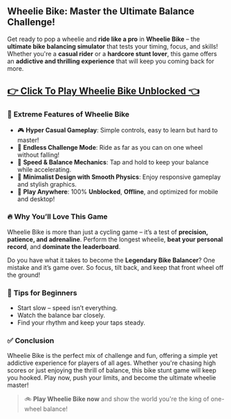 ## **Wheelie Bike: Master the Ultimate Balance Challenge!**

Get ready to pop a wheelie and **ride like a pro** in **Wheelie Bike** – the **ultimate bike balancing simulator** that tests your timing, focus, and skills! Whether you're a **casual rider** or a **hardcore stunt lover**, this game offers an **addictive and thrilling experience** that will keep you coming back for more.

## <a href="https://1kb.link/4J9Gbj">👉 Click To Play Wheelie Bike Unblocked 👈</a>

### 🚴 **Extreme Features of Wheelie Bike**

* 🎮 **Hyper Casual Gameplay**: Simple controls, easy to learn but hard to master!
* 🏁 **Endless Challenge Mode**: Ride as far as you can on one wheel without falling!
* 🚀 **Speed & Balance Mechanics**: Tap and hold to keep your balance while accelerating.
* 🌌 **Minimalist Design with Smooth Physics**: Enjoy responsive gameplay and stylish graphics.
* 📱 **Play Anywhere**: 100% **Unblocked**, **Offline**, and optimized for mobile and desktop!

### 🔥 **Why You’ll Love This Game**

Wheelie Bike is more than just a cycling game – it’s a test of **precision, patience, and adrenaline**. Perform the longest wheelie, **beat your personal record**, and **dominate the leaderboard**.

Do you have what it takes to become the **Legendary Bike Balancer**? One mistake and it’s game over. So focus, tilt back, and keep that front wheel off the ground!

### 🧠 **Tips for Beginners**

* Start slow – speed isn’t everything.
* Watch the balance bar closely.
* Find your rhythm and keep your taps steady.

### ✅ **Conclusion**
Wheelie Bike is the perfect mix of challenge and fun, offering a simple yet addictive experience for players of all ages. Whether you're chasing high scores or just enjoying the thrill of balance, this bike stunt game will keep you hooked. Play now, push your limits, and become the ultimate wheelie master!

> 🚲 **Play Wheelie Bike now** and show the world you're the king of one-wheel balance!
